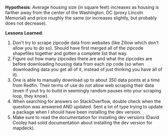 <b>Hypothesis</b>: Average housing size (in square feet) increases as housing is farther away from the center of the Washington, DC (proxy Lincoln Memorial) and price roughly the same (or increases slightly, but probably does not decrease).

<b>Lessons Learned</b>:
1. Don't try to scrape zipcode data from websites (like Zillow which don't allow you to do so). Should have first merged all of the zipcode shapefiles together and gotten a complete list that way.
2. Figure out how many zipcodes there are and what the zipcodes are before downloading housing data from each zip code (so when downloading data you get all of it, instead of just thinking you have all of it). 
3. One is able to manually download up to about 350 data points at a time from Redfin. Their terms of use do not allow web scraping their data (even if yout try to build in seemingly random pauses into your scraping loop, they know).
4. When searching for answers on StackOverflow, double check when the question was answered AND updated. Sent a lot of type trying to update a package when I should have been installing the dev version.
5. Make sure to read the documentation for installing dev versions (David Cooley had solid documentation about installing the dev version for mapdeck).


